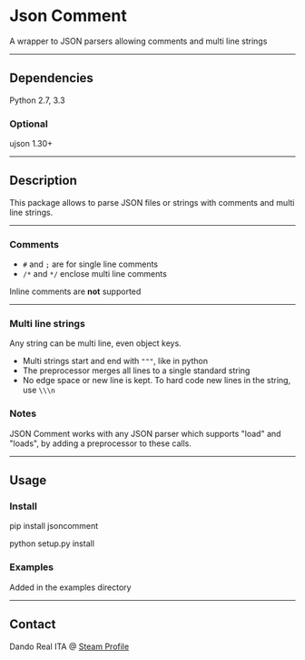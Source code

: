 ﻿
# Json Comment

A wrapper to JSON parsers allowing comments and multi line strings

- - -

## Dependencies

Python 2.7, 3.3

### Optional

ujson 1.30+

- - -

## Description

This package allows to parse JSON files or strings with comments and multi line strings.

- - -

### Comments

* `#` and `;` are for single line comments
* `/*` and `*/` enclose multi line comments

Inline comments are **not** supported

- - -

### Multi line strings

Any string can be multi line, even object keys.

* Multi strings start and end with `"""`, like in python
* The preprocessor merges all lines to a single standard string
* No edge space or new line is kept. To hard code new lines in the string, use `\\\n`

### Notes

JSON Comment works with any JSON parser which supports "load" and "loads", by adding a preprocessor to these calls.

- - -

## Usage

### Install

pip install jsoncomment

python setup.py install

### Examples

Added in the examples directory

- - -

## Contact

Dando Real ITA @ [Steam Profile](http://steamcommunity.com/id/dandorealita)
